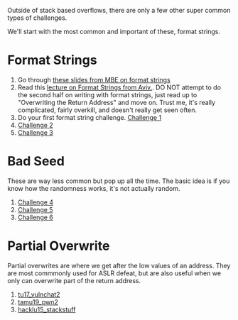 Outside of stack based overflows, there are only a few other super common types of challenges. 

We'll start with the most common and important of these, format strings.

# Format Strings

1. Go through [these slides from MBE on format strings](06_lecture.pdf)
2. Read this [lecture on Format Strings from Aviv.](unit_06.md). DO NOT attempt to do the second half on writing with format strings, just read up to "Overwriting the Return Address" and move on. Trust me, it's really complicated, fairly overkill, and doesn't really get seen often.
3. Do your first format string challenge. [Challenge 1](10-fmt_strings/backdoor17_bbpwn/readme.md)
4. [Challenge 2](10-fmt_strings/pico18_echo/readme.md)
5. [Challenge 3](10-fmt_strings/tw16_greeting/readme.md)

# Bad Seed

These are way less common but pop up all the time. The basic idea is if you know how the randomness works, it's not actually random.

1. [Challenge 4](09-bad_seed/h3_time/readme.md)
2. [Challenge 5](09-bad_seed/hsctf19_tuxtalkshow/readme.md)
3. [Challenge 6](09-bad_seed/sunshinectf17_prepared/readme.md)

# Partial Overwrite

Partial overwrites are where we get after the low values of an address. They are most commmonly used for ASLR defeat, but are also useful when we only can overwrite part of the return address.

1. [tu17_vulnchat2](15-partial_overwrite/tu17_vulnchat2)
2. [tamu19_pwn2](15-partial_overwrite/tamu19_pwn2)
3. [hacklu15_stackstuff](15-partial_overwrite/hacklu15_stackstuff)

